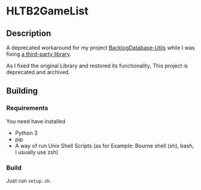 # HLTB2GameList
## Description
A deprecated workaround for my project [BacklogDatabase-Utils](https://github.com/gabuscuv/BacklogDatabase-Utils) while I was fixing [a third-party library](https://github.com/jameslieu/howlongtobeat/pull/7).

As I fixed the original Library and restored its functionality, This project is deprecated and archived.
## Building
### Requirements
You need have installed
- Python 3
- pip
- A way of run Unix Shell Scripts (as for Example: Bourne shell (sh), bash, I usually use zsh)
### Build
Just run `setup.sh`.
